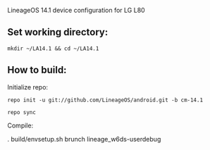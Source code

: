 LineageOS 14.1 device configuration for LG L80

Set working directory:
-------------

    mkdir ~/LA14.1 && cd ~/LA14.1

How to build:
-------------

Initialize repo:

    repo init -u git://github.com/LineageOS/android.git -b cm-14.1

    repo sync

Compile:

. build/envsetup.sh
brunch lineage_w6ds-userdebug
